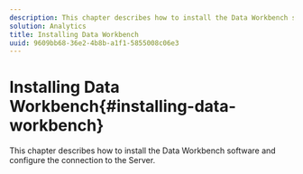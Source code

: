 ```yaml
---
description: This chapter describes how to install the Data Workbench software and configure the connection to the Server.
solution: Analytics
title: Installing Data Workbench
uuid: 9609bb68-36e2-4b8b-a1f1-5855008c06e3
---
```


# Installing Data Workbench{#installing-data-workbench}

This chapter describes how to install the Data Workbench software and configure the connection to the Server.

